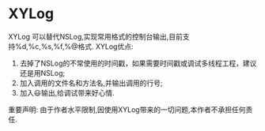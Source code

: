 XYLog
=====

XYLog 可以替代NSLog,实现常用格式的控制台输出,目前支持%d,%c,%s,%f,%@格式.
XYLog优点:
1. 去掉了NSLog的不常使用的时间戳，如果需要时间戳或调试多线程工程，建议还是用NSLog;
2. 加入调用的文件名和方法名,并输出调用的行号;
3. 加入😃输出,给调试带来好心情.

重要声明:
由于作者水平限制,因使用XYLog带来的一切问题,本作者不承担任何责任.
